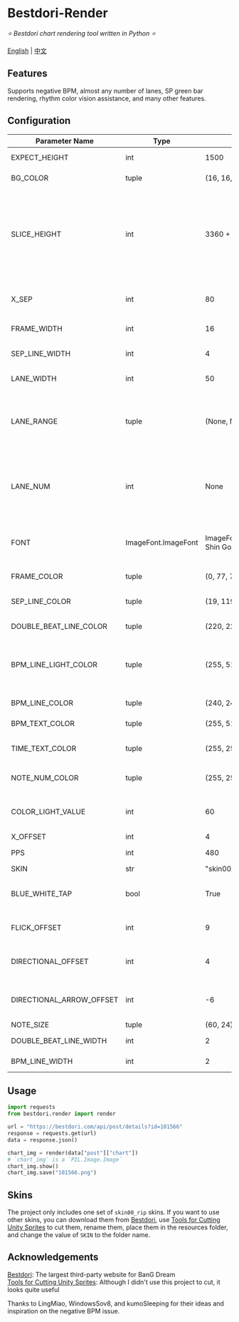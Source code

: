 # Bestdori-Render

_⭐ Bestdori chart rendering tool written in Python ⭐_

[English](README.md) | [中文](README_zh.md)

## Features
Supports negative BPM, almost any number of lanes, SP green bar rendering, rhythm color vision assistance, and many other features.

## Configuration
| Parameter Name | Type | Default Value | Description |
| --- | --- | --- | --- |
| EXPECT_HEIGHT | int | 1500 | Expected image height |
| BG_COLOR | tuple | (16, 16, 16) | Background color |
| SLICE_HEIGHT | int | 3360 + 24 | Length of the split track, it is best to be a multiple of `PPS` ± `NOTE_SIZE[2]`, otherwise the note is likely to be cut |
| X_SEP | int | 80 | Width of the empty space next to the track |
| FRAME_WIDTH | int | 16 | Track border width |
| SEP_LINE_WIDTH | int | 4 | Track separation line width |
| LANE_WIDTH | int | 50 | Track spacing |
| LANE_RANGE | tuple | (None, None) | Track range, when `(None, None)` the track range will be automatically calculated |
| LANE_NUM | int | None | Number of tracks, when `None` the number of tracks will be automatically calculated |
| FONT | ImageFont.ImageFont | ImageFont.truetype("fonts/TT-Shin Go M.ttf", size=24) | Font for drawing BPM, duration, and note count |
| FRAME_COLOR | tuple | (0, 77, 77, 255) | Track border color |
| SEP_LINE_COLOR | tuple | (19, 119, 151, 50) | Track separation line color |
| DOUBLE_BEAT_LINE_COLOR | tuple | (220, 220, 220) | Double beat line color |
| BPM_LINE_LIGHT_COLOR | tuple | (255, 51, 119, 224) | Highlighted measure line color (first measure line after BPM change) |
| BPM_LINE_COLOR | tuple | (240, 240, 240, 100) | Measure line color |
| BPM_TEXT_COLOR | tuple | (255, 51, 119) | Color for drawing BPM |
| TIME_TEXT_COLOR | tuple | (255, 255, 255) | Color for drawing duration |
| NOTE_NUM_COLOR | tuple | (255, 255, 255) | Color for drawing note count |
| COLOR_LIGHT_VALUE | int | 60 | Color brightness increase value |
| X_OFFSET | int | 4 | Note offset |
| PPS | int | 480 | Pixel per Second |
| SKIN | str | "skin00_rip" | Skin |
| BLUE_WHITE_TAP | bool | True | Blue-white key (rhythm color vision assistance) |
| FLICK_OFFSET | int | 9 | Flick note vertical offset |
| DIRECTIONAL_OFFSET | int | 4 | Directional note horizontal offset |
| DIRECTIONAL_ARROW_OFFSET | int | -6 | Directional note arrow horizontal offset |
| NOTE_SIZE | tuple | (60, 24) | Note size |
| DOUBLE_BEAT_LINE_WIDTH | int | 2 | Double beat line width |
| BPM_LINE_WIDTH | int | 2 | Measure line thickness |

## Usage
```python
import requests
from bestdori.render import render

url = "https://bestdori.com/api/post/details?id=101566"
response = requests.get(url)
data = response.json()

chart_img = render(data["post"]["chart"])
# `chart_img` is a `PIL.Image.Image`
chart_img.show()
chart_img.save("101566.png")
```

## Skins
The project only includes one set of `skin00_rip` skins. If you want to use other skins, you can download them from [Bestdori](https://bestdori.com/), use [Tools for Cutting Unity Sprites](https://github.com/zhanbao2000/unity_sprites_cut) to cut them, rename them, place them in the resources folder, and change the value of `SKIN` to the folder name.

## Acknowledgements
[Bestdori](https://bestdori.com/): The largest third-party website for BanG Dream  
[Tools for Cutting Unity Sprites](https://github.com/zhanbao2000/unity_sprites_cut): Although I didn't use this project to cut, it looks quite useful

Thanks to LingMiao, WindowsSov8, and kumoSleeping for their ideas and inspiration on the negative BPM issue.
